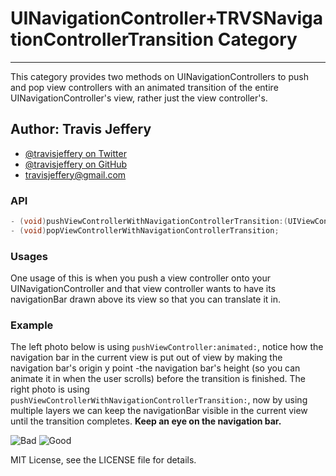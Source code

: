# UINavigationController+TRVSNavigationControllerTransition Category

<hr />

This category provides two methods on UINavigationControllers to push and pop
view controllers with an animated transition of the entire UINavigationController's view, rather just the view controller's.

## Author: Travis Jeffery 

- [@travisjeffery on Twitter](http://twitter.com/travisjeffery)
- [@travisjeffery on GitHub](http://github.com/travisjeffery)
- travisjeffery@gmail.com

### API

``` objective-c 
- (void)pushViewControllerWithNavigationControllerTransition:(UIViewController *)viewController;
- (void)popViewControllerWithNavigationControllerTransition;
```

### Usages

One usage of this is when you push a view controller onto your
UINavigationController and that view controller wants to have its navigationBar drawn above its view so that you can translate it in.

### Example

The left photo below is using `pushViewController:animated:`, notice how the navigation bar
in the current view is put out of view by making the navigation bar's origin y point -the navigation bar's height (so you can animate
it in when the user scrolls) before the transition is finished. The right photo is using `pushViewControllerWithNavigationControllerTransition:`, now by
using multiple layers we can keep the navigationBar visible in the current view
until the transition completes. **Keep an eye on the navigation bar.**

![Bad](https://raw.github.com/travisjeffery/TRVSNavigationControllerTransition/master/Bad.gif) ![Good](https://raw.github.com/travisjeffery/TRVSNavigationControllerTransition/master/Good.gif)

MIT License, see the LICENSE file for details.

